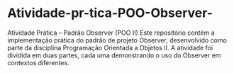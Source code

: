 # Atividade-pr-tica-POO-Observer-
Atividade Prática – Padrão Observer (POO II)  Este repositório contém a implementação prática do padrão de projeto Observer, desenvolvido como parte da disciplina Programação Orientada a Objetos II. A atividade foi dividida em duas partes, cada uma demonstrando o uso do Observer em contextos diferentes.
